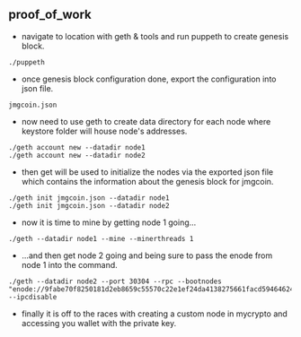 ## proof_of_work
- navigate to location with geth & tools and run puppeth to create genesis block.
~~~
./puppeth
~~~
- once genesis block configuration done, export the configuration into json file.
~~~
jmgcoin.json
~~~
- now need to use geth to create data directory for each node where keystore folder will house node's addresses.
~~~
./geth account new --datadir node1
./geth account new --datadir node2
~~~
- then get will be used to initialize the nodes via the exported json file which contains the information about the genesis block for jmgcoin.
~~~
./geth init jmgcoin.json --datadir node1
./geth init jmgcoin.json --datadir node2
~~~
- now it is time to mine by getting node 1 going...
~~~
./geth --datadir node1 --mine --minerthreads 1
~~~
- ...and then get node 2 going and being sure to pass the enode from node 1 into the command.
~~~
./geth --datadir node2 --port 30304 --rpc --bootnodes "enode://9fabe70f8250181d2eb8659c55570c22e1ef24da4138275661facd59464624c1d033804b1addb635b42c95a582a41f8aa74b2976669b42d0a71cce2abd96e2f3@127.0.0.1:30303" --ipcdisable
~~~
- finally it is off to the races with creating a custom node in mycrypto and accessing you wallet with the private key.